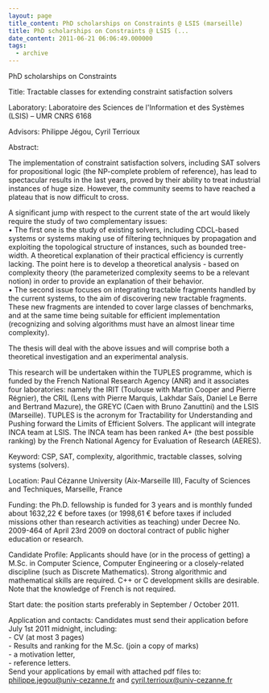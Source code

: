 ```yaml
---
layout: page
title_content: PhD scholarships on Constraints @ LSIS (marseille)
title: PhD scholarships on Constraints @ LSIS (...
date_content: 2011-06-21 06:06:49.000000
tags:
  - archive
---
```





PhD scholarships on Constraints  
  
Title: Tractable classes for extending constraint satisfaction solvers  
  
Laboratory: Laboratoire des Sciences de l'Information et des Systèmes (LSIS) –
UMR CNRS 6168  
  
Advisors: Philippe Jégou, Cyril Terrioux  
  
Abstract:  
  
The implementation of constraint satisfaction solvers, including SAT solvers
for propositional logic (the NP-complete problem of reference), has lead to
spectacular results in the last years, proved by their ability to treat
industrial instances of huge size. However, the community seems to have
reached a plateau that is now difficult to cross.  
  
A significant jump with respect to the current state of the art would likely
require the study of two complementary issues:  
• The first one is the study of existing solvers, including CDCL-based systems
or systems making use of filtering techniques by propagation and exploiting
the topological structure of instances, such as bounded tree-width. A
theoretical explanation of their practical efficiency is currently lacking.
The point here is to develop a theoretical analysis - based on complexity
theory (the parameterized complexity seems to be a relevant notion) in order
to provide an explanation of their behavior.  
• The second issue focuses on integrating tractable fragments handled by the
current systems, to the aim of discovering new tractable fragments. These new
fragments are intended to cover large classes of benchmarks, and at the same
time being suitable for efficient implementation (recognizing and solving
algorithms must have an almost linear time complexity).  
  
The thesis will deal with the above issues and will comprise both a
theoretical investigation and an experimental analysis.  
  
This research will be undertaken within the TUPLES programme, which is funded
by the French National Research Agency (ANR) and it associates four
laboratories: namely the IRIT (Toulouse with Martin Cooper and Pierre
Régnier), the CRIL (Lens with Pierre Marquis, Lakhdar Saïs, Daniel Le Berre
and Bertrand Mazure), the GREYC (Caen with Bruno Zanuttini) and the LSIS
(Marseille). TUPLES is the acronym for Tractability for Understanding and
Pushing forward the Limits of Efficient Solvers. The applicant will integrate
INCA team at LSIS. The INCA team has been ranked A+ (the best possible
ranking) by the French National Agency for Evaluation of Research (AERES).  
  
Keyword: CSP, SAT, complexity, algorithmic, tractable classes, solving systems
(solvers).  
  
Location: Paul Cézanne University (Aix-Marseille III), Faculty of Sciences and
Techniques, Marseille, France  
  
Funding: the Ph.D. fellowship is funded for 3 years and is monthly funded
about 1632,22 € before taxes (or 1998,61 € before taxes if included missions
other than research activities as teaching) under Decree No. 2009-464 of April
23rd 2009 on doctoral contract of public higher education or research.  
  
Candidate Profile: Applicants should have (or in the process of getting) a
M.Sc. in Computer Science, Computer Engineering or a closely-related
discipline (such as Discrete Mathematics). Strong algorithmic and mathematical
skills are required. C++ or C development skills are desirable. Note that the
knowledge of French is not required.  
  
Start date: the position starts preferably in September / October 2011.  
  
Application and contacts: Candidates must send their application before July
1st 2011 midnight, including:  
\- CV (at most 3 pages)  
\- Results and ranking for the M.Sc. (join a copy of marks)  
\- a motivation letter,  
\- reference letters.  
Send your applications by email with attached pdf files to:
[philippe.jegou@univ-cezanne.fr](mailto:philippe.jegou@univ-cezanne.fr) and
[cyril.terrioux@univ-cezanne.fr](mailto:cyril.terrioux@univ-cezanne.fr)





